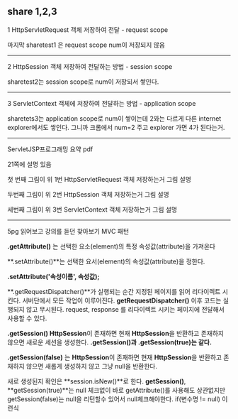 ## share 1,2,3

1 HttpServletRequest 객체 저장하여 전달 - request scope 

마지막 sharetest1 은 request scope num이 저장되지 않음

--------------

2 HttpSession 객체 저장하여 전달하는 방법 - session scope

sharetest2는 session scope로 num이 저장되서 쌓인다.

---------------------

3 ServletContext 객체에 저장하여 전달하는 방법 - application scope

sharetets3는 application scope로 num이 쌓이는데 2와는 다르게 다른 internet explorer에서도 쌓인다. 그니까 크롬에서 num=2 주고 explorer 가면 4가 된다는거. 

-------------------------------

ServletJSP프로그래밍 요약 pdf 

21쪽에 설명 있음 

첫 번째 그림이 위 1번 HttpServletRequest 객체 저장하는거 그림 설명

두번째 그림이 위 2번 HttpSession 객체 저장하는거 그림 설명

세번째 그림이 위 3번 ServletContext 객체 저장하는거 그림 설명

---------------------------

5pg 읽어보고 강의를 듣던 찾아보기 MVC 패턴

**.getAttribute()** 는 선택한 요소(element)의 특정 속성값(attribute)을 가져온다

**.setAttribute()**는 선택한 요서(element)의 속성값(attribute)을 정한다. 

**.setAttribute('속성이름', 속성값);**

**.getRequestDispatcher()**가 실행되는 순간 지정된 페이지를 읽어 리다이렉트 시킨다. 서버단에서 모든 작업이 이루어진다. **getRequestDispatcher()** 이후 코드는 실행되지 않고 무시된다. request, response 를 리다이렉트 시키는 페이지에 전달해서 사용할 수 있다.

 **.getSession() HttpSession**이 존재하면 현재 **HttpSession**을 반환하고 존재하지 않으면 새로운 세션을 생성한다. **.getSession()과 .getSession(true)는 같다.**

**.getSession(false)** 는 **HttpSession**이 존재하면 현재 **HttpSession**을 반환하고 존재하지 않으면 새롭게 생성하지 않고 그냥 null을 반환한다.

새로 생성된지 확인은 **session.isNew()**로 한다.  **getSession()**, **getSession(true)**는 null 체크없이 바로 getAttribute()를 사용해도 상관없지만 getSession(false)는 null을 리턴할수 있어서 null체크해야한다. if(변수명 != null) 이런식 